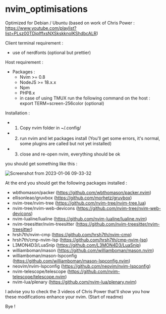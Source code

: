 # nvim_optimisations

Optimized for Debian / Ubuntu (based on work of Chris Power : https://www.youtube.com/playlist?list=PLsz00TDipIffxsNXSkskknolKShdbcALR)

Client terminal requirement : 
  - use of nerdfonts (optional but prettier)
  
  Host requirement : 
  - Packages : 
    - Nvim >= 0.8
    - NodeJS >= 18.x.x
    - Npm
    - PHP8.x
    - in case of using TMUX run the following command on the host : export TERM=screen-256color (optional)
  
Installation : 
  - 1) Copy nvim folder in ~/.config/
  - 2) run nvim and let packages install (You'll get some errors, it's normal, some plugins are called but not yet installed)
  - 3) close and re-open nvim, everything should be ok

you should get something like this : 


![Screenshot from 2023-01-06 09-33-32](https://user-images.githubusercontent.com/45790724/210962811-554c3f1f-a23d-4dff-b72b-4969ec5a6511.png)

At the end you should get the following packages installed : 

- wbthomason/packer (https://github.com/wbthomason/packer.nvim)
- ellisonleao/gruvbox (https://github.com/morhetz/gruvbox)
- nvim-tree/nvim-tree (https://github.com/nvim-tree/nvim-tree.lua)
- nvim-tree/nvim-web-devicons (https://github.com/nvim-tree/nvim-web-devicons)
- nvim-lualine/lualine (https://github.com/nvim-lualine/lualine.nvim)
- nvim-treesitter/nvim-treesitter (https://github.com/nvim-treesitter/nvim-treesitter)
- hrsh7th/nvim-cmp (https://github.com/hrsh7th/nvim-cmp)
- hrsh7th/cmp-nvim-lsp (https://github.com/hrsh7th/cmp-nvim-lsp)
- L3MON4D3/LuaSnip (https://github.com/L3MON4D3/LuaSnip)
- williamboman/mason (https://github.com/williamboman/mason.nvim)
- williamboman/mason-lspconfig (https://github.com/williamboman/mason-lspconfig.nvim)
- neovim/nvim-lspconfig (https://github.com/neovim/nvim-lspconfig)
- nvim-telescope/telescope (https://github.com/nvim-telescope/telescope.nvim)
- nvim-lua/plenary (https://github.com/nvim-lua/plenary.nvim)

I advise you to check the 3 videos of Chris Power that'll show you how these modifications enhance your nvim. (Start of readme)

Bye !
